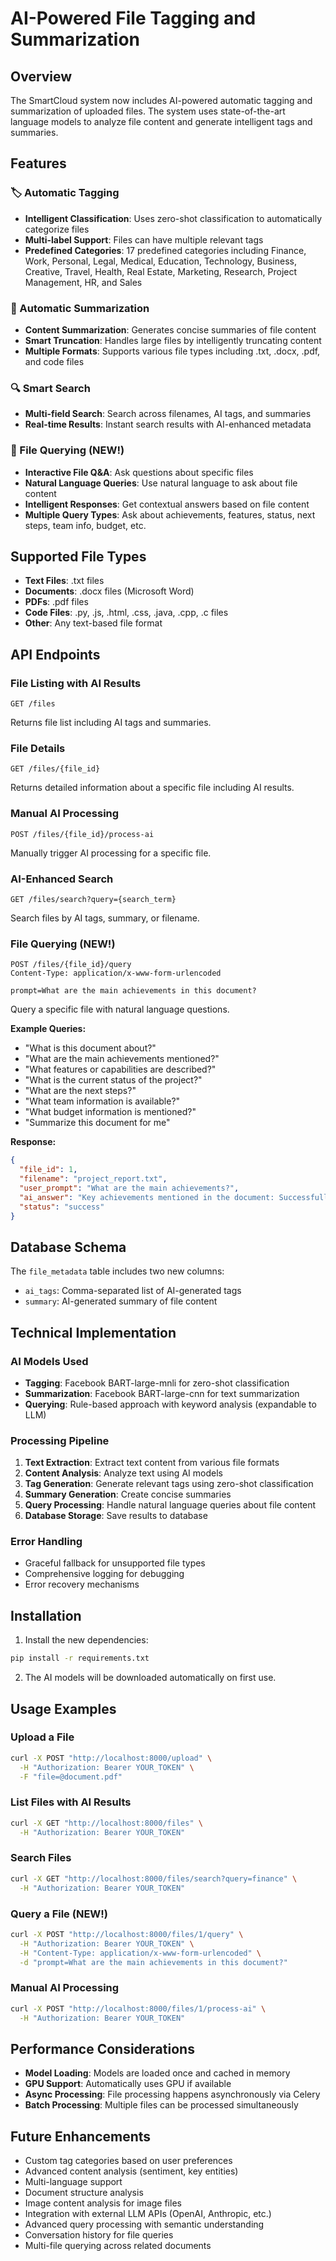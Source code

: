 # AI-Powered File Tagging and Summarization

## Overview

The SmartCloud system now includes AI-powered automatic tagging and summarization of uploaded files. The system uses state-of-the-art language models to analyze file content and generate intelligent tags and summaries.

## Features

### 🏷️ Automatic Tagging
- **Intelligent Classification**: Uses zero-shot classification to automatically categorize files
- **Multi-label Support**: Files can have multiple relevant tags
- **Predefined Categories**: 17 predefined categories including Finance, Work, Personal, Legal, Medical, Education, Technology, Business, Creative, Travel, Health, Real Estate, Marketing, Research, Project Management, HR, and Sales

### 📝 Automatic Summarization
- **Content Summarization**: Generates concise summaries of file content
- **Smart Truncation**: Handles large files by intelligently truncating content
- **Multiple Formats**: Supports various file types including .txt, .docx, .pdf, and code files

### 🔍 Smart Search
- **Multi-field Search**: Search across filenames, AI tags, and summaries
- **Real-time Results**: Instant search results with AI-enhanced metadata

### 🤖 File Querying (NEW!)
- **Interactive File Q&A**: Ask questions about specific files
- **Natural Language Queries**: Use natural language to ask about file content
- **Intelligent Responses**: Get contextual answers based on file content
- **Multiple Query Types**: Ask about achievements, features, status, next steps, team info, budget, etc.

## Supported File Types

- **Text Files**: .txt files
- **Documents**: .docx files (Microsoft Word)
- **PDFs**: .pdf files
- **Code Files**: .py, .js, .html, .css, .java, .cpp, .c files
- **Other**: Any text-based file format

## API Endpoints

### File Listing with AI Results
```http
GET /files
```
Returns file list including AI tags and summaries.

### File Details
```http
GET /files/{file_id}
```
Returns detailed information about a specific file including AI results.

### Manual AI Processing
```http
POST /files/{file_id}/process-ai
```
Manually trigger AI processing for a specific file.

### AI-Enhanced Search
```http
GET /files/search?query={search_term}
```
Search files by AI tags, summary, or filename.

### File Querying (NEW!)
```http
POST /files/{file_id}/query
Content-Type: application/x-www-form-urlencoded

prompt=What are the main achievements in this document?
```
Query a specific file with natural language questions.

**Example Queries:**
- "What is this document about?"
- "What are the main achievements mentioned?"
- "What features or capabilities are described?"
- "What is the current status of the project?"
- "What are the next steps?"
- "What team information is available?"
- "What budget information is mentioned?"
- "Summarize this document for me"

**Response:**
```json
{
  "file_id": 1,
  "filename": "project_report.txt",
  "user_prompt": "What are the main achievements?",
  "ai_answer": "Key achievements mentioned in the document: Successfully implemented secure user authentication with JWT tokens. Created robust file upload and storage system. Developed AI-powered content analysis and tagging.",
  "status": "success"
}
```

## Database Schema

The `file_metadata` table includes two new columns:
- `ai_tags`: Comma-separated list of AI-generated tags
- `summary`: AI-generated summary of file content

## Technical Implementation

### AI Models Used
- **Tagging**: Facebook BART-large-mnli for zero-shot classification
- **Summarization**: Facebook BART-large-cnn for text summarization
- **Querying**: Rule-based approach with keyword analysis (expandable to LLM)

### Processing Pipeline
1. **Text Extraction**: Extract text content from various file formats
2. **Content Analysis**: Analyze text using AI models
3. **Tag Generation**: Generate relevant tags using zero-shot classification
4. **Summary Generation**: Create concise summaries
5. **Query Processing**: Handle natural language queries about file content
6. **Database Storage**: Save results to database

### Error Handling
- Graceful fallback for unsupported file types
- Comprehensive logging for debugging
- Error recovery mechanisms

## Installation

1. Install the new dependencies:
```bash
pip install -r requirements.txt
```

2. The AI models will be downloaded automatically on first use.

## Usage Examples

### Upload a File
```bash
curl -X POST "http://localhost:8000/upload" \
  -H "Authorization: Bearer YOUR_TOKEN" \
  -F "file=@document.pdf"
```

### List Files with AI Results
```bash
curl -X GET "http://localhost:8000/files" \
  -H "Authorization: Bearer YOUR_TOKEN"
```

### Search Files
```bash
curl -X GET "http://localhost:8000/files/search?query=finance" \
  -H "Authorization: Bearer YOUR_TOKEN"
```

### Query a File (NEW!)
```bash
curl -X POST "http://localhost:8000/files/1/query" \
  -H "Authorization: Bearer YOUR_TOKEN" \
  -H "Content-Type: application/x-www-form-urlencoded" \
  -d "prompt=What are the main achievements in this document?"
```

### Manual AI Processing
```bash
curl -X POST "http://localhost:8000/files/1/process-ai" \
  -H "Authorization: Bearer YOUR_TOKEN"
```

## Performance Considerations

- **Model Loading**: Models are loaded once and cached in memory
- **GPU Support**: Automatically uses GPU if available
- **Async Processing**: File processing happens asynchronously via Celery
- **Batch Processing**: Multiple files can be processed simultaneously

## Future Enhancements

- Custom tag categories based on user preferences
- Advanced content analysis (sentiment, key entities)
- Multi-language support
- Document structure analysis
- Image content analysis for image files
- Integration with external LLM APIs (OpenAI, Anthropic, etc.)
- Advanced query processing with semantic understanding
- Conversation history for file queries
- Multi-file querying across related documents 